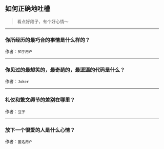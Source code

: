 ## 如何正确地吐槽

> 看点好段子，有个好心情～


 
---

### 你所经历的最巧合的事情是什么样的？

> 


作者：`知乎用户`

---

### 你见过的最想笑的，最奇葩的，最逗逼的代码是什么？

> 


作者：`Joker`

---

### 礼仪和繁文缛节的差别在哪里？

> 


作者：`豆子`

---

### 放下一个很爱的人是什么心情？

> 


作者：`匿名用户`